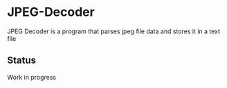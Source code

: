 # JPEG-Decoder

JPEG Decoder is a program that parses jpeg file data and stores it in a text file

## Status

Work in progress
